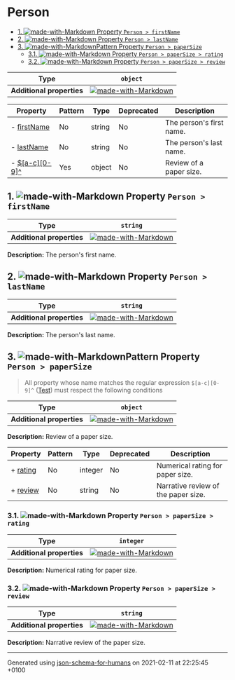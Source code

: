 # Person

- [1. ![made-with-Markdown](https://img.shields.io/badge/Optional-yellow) Property `Person > firstName`](#firstName)
- [2. ![made-with-Markdown](https://img.shields.io/badge/Optional-yellow) Property `Person > lastName`](#lastName)
- [3. ![made-with-Markdown](https://img.shields.io/badge/Optional-yellow)Pattern Property `Person > paperSize`](#pattern1)
  - [3.1. ![made-with-Markdown](https://img.shields.io/badge/Required-blue) Property `Person > paperSize > rating`](#pattern1_rating)
  - [3.2. ![made-with-Markdown](https://img.shields.io/badge/Required-blue) Property `Person > paperSize > review`](#pattern1_review)

| Type | `object` |
| ---- | --- |
| **Additional properties** |[![made-with-Markdown](https://img.shields.io/badge/Any%20type-allowed-green)](# "Additional Properties of any type are allowed.")|

| Property | Pattern | Type | Deprecated | Description |
| -------- | ------- | ---- | ---------- | ----------- |
|-  [firstName](#firstName)|No|string|No|The person's first name.|
|-  [lastName](#lastName)|No|string|No|The person's last name.|
|-  [$[a-c][0-9]^](#pattern1)|Yes|object|No|Review of a paper size.|

## <a name="firstName"></a>1. ![made-with-Markdown](https://img.shields.io/badge/Optional-yellow) Property `Person > firstName`

| Type | `string` |
| ---- | --- |
| **Additional properties** |[![made-with-Markdown](https://img.shields.io/badge/Any%20type-allowed-green)](# "Additional Properties of any type are allowed.")|

**Description:** The person's first name.

## <a name="lastName"></a>2. ![made-with-Markdown](https://img.shields.io/badge/Optional-yellow) Property `Person > lastName`

| Type | `string` |
| ---- | --- |
| **Additional properties** |[![made-with-Markdown](https://img.shields.io/badge/Any%20type-allowed-green)](# "Additional Properties of any type are allowed.")|

**Description:** The person's last name.

## <a name="pattern1"></a>3. ![made-with-Markdown](https://img.shields.io/badge/Optional-yellow)Pattern Property `Person > paperSize`
> All property whose name matches the regular expression 
```$[a-c][0-9]^``` ([Test](https://regex101.com/?regex=%24%5Ba-c%5D%5B0-9%5D%5E))
must respect the following conditions

| Type | `object` |
| ---- | --- |
| **Additional properties** |[![made-with-Markdown](https://img.shields.io/badge/Any%20type-allowed-green)](# "Additional Properties of any type are allowed.")|

**Description:** Review of a paper size.

| Property | Pattern | Type | Deprecated | Description |
| -------- | ------- | ---- | ---------- | ----------- |
|+  [rating](#pattern1_rating)|No|integer|No|Numerical rating for paper size.|
|+  [review](#pattern1_review)|No|string|No|Narrative review of the paper size.|

### <a name="pattern1_rating"></a>3.1. ![made-with-Markdown](https://img.shields.io/badge/Required-blue) Property `Person > paperSize > rating`

| Type | `integer` |
| ---- | --- |
| **Additional properties** |[![made-with-Markdown](https://img.shields.io/badge/Any%20type-allowed-green)](# "Additional Properties of any type are allowed.")|

**Description:** Numerical rating for paper size.

### <a name="pattern1_review"></a>3.2. ![made-with-Markdown](https://img.shields.io/badge/Required-blue) Property `Person > paperSize > review`

| Type | `string` |
| ---- | --- |
| **Additional properties** |[![made-with-Markdown](https://img.shields.io/badge/Any%20type-allowed-green)](# "Additional Properties of any type are allowed.")|

**Description:** Narrative review of the paper size.

----------------------------------------------------------------------------------------------------------------------------
Generated using [json-schema-for-humans](https://github.com/coveooss/json-schema-for-humans) on 2021-02-11 at 22:25:45 +0100